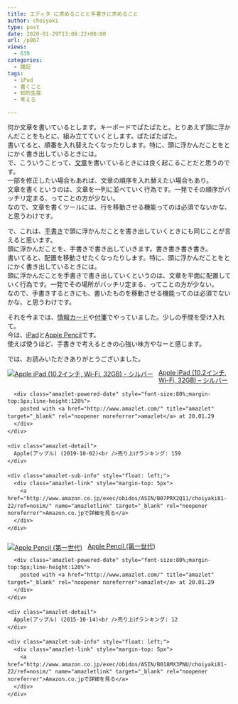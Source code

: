 ```yaml
---
title: エディタ に求めることと手書きに求めること
author: choiyaki
type: post
date: 2020-01-29T13:08:22+00:00
url: /p867
views:
  - 639
categories:
  - 雑記
tags:
  - iPad
  - 書くこと
  - 知的生産
  - 考える

---
```

何か文章を書いているとします。キーボードでぱたぱたと。とりあえず頭に浮かんだことをもとに、組み立てていくとします。ぱたぱたぱた。  
書いてると、順番を入れ替えたくなったりします。特に、頭に浮かんだことをとにかく書き出しているときには。  
で、こういうことって、[文章][1]を書いているときには良く起こることだと思うのです。  
一部を修正したい場合もあれば、文章の順序を入れ替えたい場合もあり。  
文章を書くというのは、文章を一列に並べていく行為です。一発でその順序がバッチリ定まる、ってことの方が少ない。  
なので、文章を書くツールには、行を移動させる機能ってのは必須でないかな、と思うわけです。

で、これは、[手書き][2]で頭に浮かんだことを書き出していくときにも同じことが言えると思います。  
頭に浮かんだことを、手書きで書き出していきます。書き書き書き書き。  
書いてると、配置を移動させたくなったりします。特に、頭に浮かんだことをとにかく書き出しているときには。  
頭に浮かんだことを手書きで書き出していくというのは、文章を平面に配置していく行為です。一発でその場所がバッチリ定まる、ってことの方が少ない。  
なので、手書きするときにも、書いたものを移動させる機能ってのは必須でないかな、と思うわけです。

それを今までは、[情報カード][3]や[付箋][4]でやっていました。少しの手間を受け入れて。  
今は、[iPad][5]と[Apple Pencil][6]です。  
使えば使うほど、手書きで考えるときの心強い味方やなーと感じます。

では、お読みいただきありがとうございました。

<div class="amazlet-box" style="margin-bottom:0px;">
  <div class="amazlet-image" style="float:left;margin:0px 12px 1px 0px;">
    <a href="http://www.amazon.co.jp/exec/obidos/ASIN/B07PRX2Q11/choiyaki81-22/ref=nosim/" name="amazletlink" target="_blank" rel="noopener noreferrer"><img src="https://i2.wp.com/images-fe.ssl-images-amazon.com/images/I/41BNacLh3QL._SL160_.jpg?w=660&#038;ssl=1" alt="Apple iPad (10.2インチ, Wi-Fi, 32GB) - シルバー" style="border: none;" data-recalc-dims="1" /></a>
  </div>
  
  <div class="amazlet-info" style="line-height:120%; margin-bottom: 10px">
    <div class="amazlet-name" style="margin-bottom:10px;line-height:120%">
      <a href="http://www.amazon.co.jp/exec/obidos/ASIN/B07PRX2Q11/choiyaki81-22/ref=nosim/" name="amazletlink" target="_blank" rel="noopener noreferrer">Apple iPad (10.2インチ, Wi-Fi, 32GB) &#8211; シルバー</a></p> 
      
      <div class="amazlet-powered-date" style="font-size:80%;margin-top:5px;line-height:120%">
        posted with <a href="http://www.amazlet.com/" title="amazlet" target="_blank" rel="noopener noreferrer">amazlet</a> at 20.01.29
      </div>
    </div>
    
    <div class="amazlet-detail">
      Apple(アップル) (2019-10-02)<br />売り上げランキング: 159
    </div>
    
    <div class="amazlet-sub-info" style="float: left;">
      <div class="amazlet-link" style="margin-top: 5px">
        <a href="http://www.amazon.co.jp/exec/obidos/ASIN/B07PRX2Q11/choiyaki81-22/ref=nosim/" name="amazletlink" target="_blank" rel="noopener noreferrer">Amazon.co.jpで詳細を見る</a>
      </div>
    </div>
  </div>
  
  <div class="amazlet-footer" style="clear: left">
  </div>
</div>

<div class="amazlet-box" style="margin-bottom:0px;">
  <div class="amazlet-image" style="float:left;margin:0px 12px 1px 0px;">
    <a href="http://www.amazon.co.jp/exec/obidos/ASIN/B018MX3PNU/choiyaki81-22/ref=nosim/" name="amazletlink" target="_blank" rel="noopener noreferrer"><img src="https://i0.wp.com/images-fe.ssl-images-amazon.com/images/I/11Yen4yb0wL._SL160_.jpg?w=660&#038;ssl=1" alt="Apple Pencil (第一世代)" style="border: none;" data-recalc-dims="1" /></a>
  </div>
  
  <div class="amazlet-info" style="line-height:120%; margin-bottom: 10px">
    <div class="amazlet-name" style="margin-bottom:10px;line-height:120%">
      <a href="http://www.amazon.co.jp/exec/obidos/ASIN/B018MX3PNU/choiyaki81-22/ref=nosim/" name="amazletlink" target="_blank" rel="noopener noreferrer">Apple Pencil (第一世代)</a></p> 
      
      <div class="amazlet-powered-date" style="font-size:80%;margin-top:5px;line-height:120%">
        posted with <a href="http://www.amazlet.com/" title="amazlet" target="_blank" rel="noopener noreferrer">amazlet</a> at 20.01.29
      </div>
    </div>
    
    <div class="amazlet-detail">
      Apple(アップル) (2015-10-14)<br />売り上げランキング: 12
    </div>
    
    <div class="amazlet-sub-info" style="float: left;">
      <div class="amazlet-link" style="margin-top: 5px">
        <a href="http://www.amazon.co.jp/exec/obidos/ASIN/B018MX3PNU/choiyaki81-22/ref=nosim/" name="amazletlink" target="_blank" rel="noopener noreferrer">Amazon.co.jpで詳細を見る</a>
      </div>
    </div>
  </div>
  
  <div class="amazlet-footer" style="clear: left">
  </div>
</div>

 [1]: https://scrapbox.io/choiyaki-hondana/%E6%96%87%E7%AB%A0
 [2]: https://scrapbox.io/choiyaki-hondana/%E6%89%8B%E6%9B%B8%E3%81%8D
 [3]: https://scrapbox.io/choiyaki-hondana/%E6%83%85%E5%A0%B1%E3%82%AB%E3%83%BC%E3%83%89
 [4]: https://scrapbox.io/choiyaki-hondana/%E4%BB%98%E7%AE%8B
 [5]: https://scrapbox.io/choiyaki-hondana/iPad
 [6]: https://scrapbox.io/choiyaki-hondana/Apple_Pencil